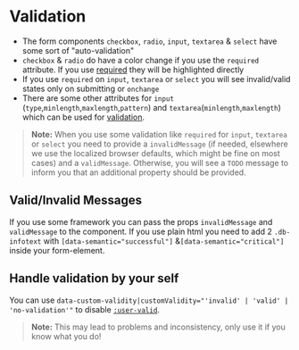 # Validation

-   The form components `checkbox`, `radio`, `input`, `textarea` & `select` have some sort of "auto-validation"
-   `checkbox` & `radio` do have a color change if you use the `required` attribute. If you use [required](https://developer.mozilla.org/en-US/docs/Web/HTML/Element/input/checkbox#validation) they will be highlighted directly
-   If you use `required` on `input`, `textarea` or `select` you will see invalid/valid states only on submitting or `onchange`
-   There are some other attributes for `input` (`type`,`minlength`,`maxlength`,`pattern`) and `textarea`(`minlength`,`maxlength`) which can be used for [validation](https://developer.mozilla.org/en-US/docs/Learn/Forms/Form_validation#using_built-in_form_validation).

> **Note:** When you use some validation like `required` for `input`, `textarea` or `select` you need to provide a `invalidMessage` (if needed, elsewhere we use the localized browser defaults, which might be fine on most cases) and a `validMessage`. Otherwise, you will see a `TODO` message to inform you that an additional property should be provided.

## Valid/Invalid Messages

If you use some framework you can pass the props `invalidMessage` and `validMessage` to the component. If you use plain html you need to add 2 `.db-infotext` with `[data-semantic="successful"]` &`[data-semantic="critical"]` inside your form-element.

## Handle validation by your self

You can use `data-custom-validity|customValidity="'invalid' | 'valid' | 'no-validation'"` to disable [`:user-valid`](https://developer.mozilla.org/en-US/docs/Web/CSS/:user-valid).

> **Note:** This may lead to problems and inconsistency, only use it if you know what you do!
